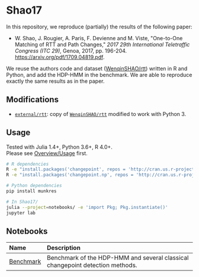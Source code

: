 # Shao17

In this repository, we reproduce (partially) the results of the following paper:
-  W. Shao, J. Rougier, A. Paris, F. Devienne and M. Viste, "One-to-One Matching of RTT and Path Changes," _2017 29th International Teletraffic Congress (ITC 29)_, Genoa, 2017, pp. 196-204. https://arxiv.org/pdf/1709.04819.pdf.

We reuse the authors code and dataset ([WenqinSHAO/rtt](https://github.com/WenqinSHAO/rtt.git)) written in R and Python, and add the HDP-HMM in the benchmark. 
We are able to reproduce exactly the same results as in the paper.

## Modifications

- [`external/rtt`](/external/rtt): copy of [`WenqinSHAO/rtt`](https://github.com/WenqinSHAO/rtt.git) modified to work with Python 3.

## Usage

Tested with Julia 1.4+, Python 3.6+, R 4.0+.  
Please see [Overview/Usage](https://github.com/SmartMonitoringSchemes/Overview/blob/master/README.md#usage) first.

```bash
# R dependencies
R -e "install.packages('changepoint', repos = 'http://cran.us.r-project.org')"
R -e "install.packages('changepoint.np', repos = 'http://cran.us.r-project.org')"

# Python dependencies
pip install munkres
```

```bash
# In Shao17/
julia --project=notebooks/ -e 'import Pkg; Pkg.instantiate()'
jupyter lab
```

## Notebooks

Name | Description
:----|:-----------
[Benchmark](/notebooks/Benchmark.ipynb) | Benchmark of the HDP-HMM and several classical changepoint detection methods.
